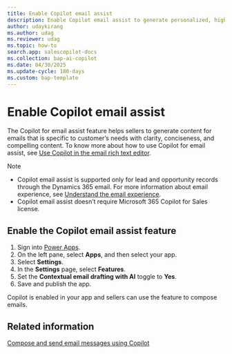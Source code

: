 ```yaml
---
title: Enable Copilot email assist
description: Enable Copilot email assist to generate personalized, high-quality emails tailored to specific needs.
author: udaykirang
ms.author: udag
ms.reviewer: udag
ms.topic: how-to 
search.app: salescopilot-docs
ms.collection: bap-ai-copilot 
ms.date: 04/30/2025
ms.update-cycle: 180-days
ms.custom: bap-template 
---
```


# Enable Copilot email assist 

The Copilot for email assist feature helps sellers to generate content for emails that is specific to customer’s needs with clarity, conciseness, and compelling content. To know more about how to use Copilot for email assist, see [Use Copilot in the email rich text editor](/power-apps/maker/model-driven-apps/use-copilot-email-assist).

> [!NOTE]
>
> - Copilot email assist is supported only for lead and opportunity records through the Dynamics 365 email. For more information about email experience, see [Understand the email experience](/power-apps/user/view-create-email).
> - Copilot email assist doesn’t require Microsoft 365 Copilot for Sales license.

## Enable the Copilot email assist feature

1. Sign into [Power Apps](https://make.powerapps.com/).
1. On the left pane, select **Apps**, and then select your app.
1. Select **Settings**.
1. In the **Settings** page, select **Features**.
1. Set the **Contextual email drafting with AI** toggle to **Yes**.
1. Save and publish the app.

Copilot is enabled in your app and sellers can use the feature to compose emails. 

## Related information

[Compose and send email messages using Copilot](/power-apps/maker/model-driven-apps/use-copilot-email-assist)
